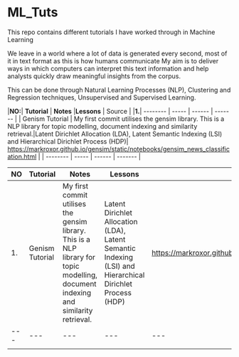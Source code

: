 # ML_Tuts
This repo contains different tutorials I have worked through in Machine Learning

We leave in a world where a lot of data is generated every second, most of it in text format as this is how humans communicate
My aim is to deliver ways in which computers can interpret this text information and help analysts quickly draw meaningful insights from the corpus. 

This can be done through Natural Learning Processes (NLP), Clustering and Regression techniques, Unsupervised and Supervised Learning. 


|**NO:**| **Tutorial** | **Notes** |**Lessons** | Source |
|**1.**| -------- | ----- | ------ | ------- |
| Genism Tutorial | My first commit utilises the gensim library. This is a NLP library for topic modelling, document indexing and similarity retrieval.|Latent Dirichlet Allocation (LDA), Latent Semantic Indexing (LSI) and Hierarchical Dirichlet Process (HDP)| https://markroxor.github.io/gensim/static/notebooks/gensim_news_classification.html |
| -------- | ----- | ------ | ------- |

|NO   | Tutorial  | Notes  | Lessons   | Source  |
|---|---|---|---|---|
| 1.  | Genism Tutorial  |My first commit utilises the gensim library. This is a NLP library for topic modelling, document indexing and similarity retrieval. | Latent Dirichlet Allocation (LDA), Latent Semantic Indexing (LSI) and Hierarchical Dirichlet Process (HDP)  | https://markroxor.github.io/gensim/static/notebooks/gensim_news_classification.html  |
|---|---|---|---|---|
|   |   |   |   |   |